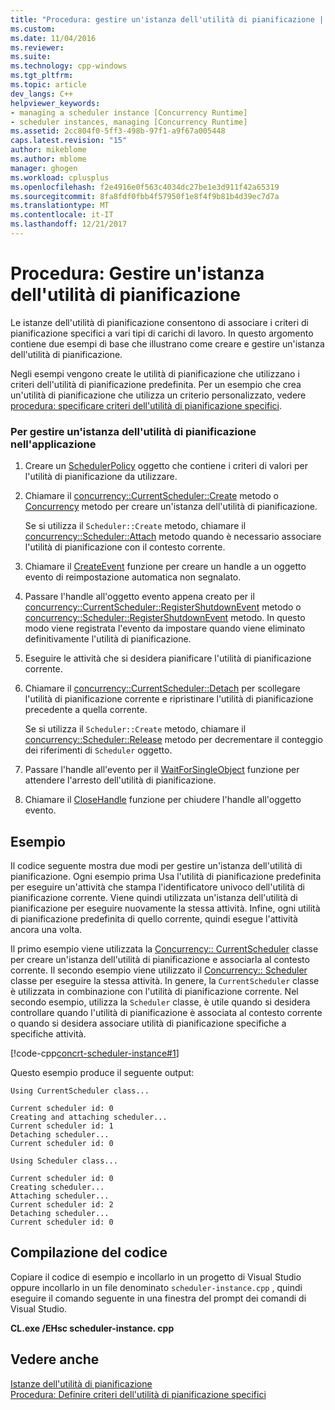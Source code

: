 ```yaml
---
title: "Procedura: gestire un'istanza dell'utilità di pianificazione | Documenti Microsoft"
ms.custom: 
ms.date: 11/04/2016
ms.reviewer: 
ms.suite: 
ms.technology: cpp-windows
ms.tgt_pltfrm: 
ms.topic: article
dev_langs: C++
helpviewer_keywords:
- managing a scheduler instance [Concurrency Runtime]
- scheduler instances, managing [Concurrency Runtime]
ms.assetid: 2cc804f0-5ff3-498b-97f1-a9f67a005448
caps.latest.revision: "15"
author: mikeblome
ms.author: mblome
manager: ghogen
ms.workload: cplusplus
ms.openlocfilehash: f2e4916e0f563c4034dc27be1e3d911f42a65319
ms.sourcegitcommit: 8fa8fdf0fbb4f57950f1e8f4f9b81b4d39ec7d7a
ms.translationtype: MT
ms.contentlocale: it-IT
ms.lasthandoff: 12/21/2017
---
```

# <a name="how-to-manage-a-scheduler-instance"></a>Procedura: Gestire un'istanza dell'utilità di pianificazione
Le istanze dell'utilità di pianificazione consentono di associare i criteri di pianificazione specifici a vari tipi di carichi di lavoro. In questo argomento contiene due esempi di base che illustrano come creare e gestire un'istanza dell'utilità di pianificazione.  
  
 Negli esempi vengono create le utilità di pianificazione che utilizzano i criteri dell'utilità di pianificazione predefinita. Per un esempio che crea un'utilità di pianificazione che utilizza un criterio personalizzato, vedere [procedura: specificare criteri dell'utilità di pianificazione specifici](../../parallel/concrt/how-to-specify-specific-scheduler-policies.md).  
  
### <a name="to-manage-a-scheduler-instance-in-your-application"></a>Per gestire un'istanza dell'utilità di pianificazione nell'applicazione  
  
1.  Creare un [SchedulerPolicy](../../parallel/concrt/reference/schedulerpolicy-class.md) oggetto che contiene i criteri di valori per l'utilità di pianificazione da utilizzare.  
  

2.  Chiamare il [concurrency::CurrentScheduler::Create](reference/currentscheduler-class.md#create) metodo o [Concurrency](reference/scheduler-class.md#create) metodo per creare un'istanza dell'utilità di pianificazione.  
  
     Se si utilizza il `Scheduler::Create` metodo, chiamare il [concurrency::Scheduler::Attach](reference/scheduler-class.md#attach) metodo quando è necessario associare l'utilità di pianificazione con il contesto corrente.  
  
3.  Chiamare il [CreateEvent](http://msdn.microsoft.com/library/windows/desktop/ms682396) funzione per creare un handle a un oggetto evento di reimpostazione automatica non segnalato.  
  
4.  Passare l'handle all'oggetto evento appena creato per il [concurrency::CurrentScheduler::RegisterShutdownEvent](reference/currentscheduler-class.md#registershutdownevent) metodo o [concurrency::Scheduler::RegisterShutdownEvent](reference/scheduler-class.md#registershutdownevent) metodo. In questo modo viene registrata l'evento da impostare quando viene eliminato definitivamente l'utilità di pianificazione.  
  
5.  Eseguire le attività che si desidera pianificare l'utilità di pianificazione corrente.  
  
6.  Chiamare il [concurrency::CurrentScheduler::Detach](reference/currentscheduler-class.md#detach) per scollegare l'utilità di pianificazione corrente e ripristinare l'utilità di pianificazione precedente a quella corrente.  
  
     Se si utilizza il `Scheduler::Create` metodo, chiamare il [concurrency::Scheduler::Release](reference/scheduler-class.md#release) metodo per decrementare il conteggio dei riferimenti di `Scheduler` oggetto.  
  
7.  Passare l'handle all'evento per il [WaitForSingleObject](http://msdn.microsoft.com/library/windows/desktop/ms687032) funzione per attendere l'arresto dell'utilità di pianificazione.  
  
8.  Chiamare il [CloseHandle](http://msdn.microsoft.com/library/windows/desktop/ms724211) funzione per chiudere l'handle all'oggetto evento.  
  
## <a name="example"></a>Esempio  
 Il codice seguente mostra due modi per gestire un'istanza dell'utilità di pianificazione. Ogni esempio prima Usa l'utilità di pianificazione predefinita per eseguire un'attività che stampa l'identificatore univoco dell'utilità di pianificazione corrente. Viene quindi utilizzata un'istanza dell'utilità di pianificazione per eseguire nuovamente la stessa attività. Infine, ogni utilità di pianificazione predefinita di quello corrente, quindi esegue l'attività ancora una volta.  
  
 Il primo esempio viene utilizzata la [Concurrency:: CurrentScheduler](../../parallel/concrt/reference/currentscheduler-class.md) classe per creare un'istanza dell'utilità di pianificazione e associarla al contesto corrente. Il secondo esempio viene utilizzato il [Concurrency:: Scheduler](../../parallel/concrt/reference/scheduler-class.md) classe per eseguire la stessa attività. In genere, la `CurrentScheduler` classe è utilizzata in combinazione con l'utilità di pianificazione corrente. Nel secondo esempio, utilizza la `Scheduler` classe, è utile quando si desidera controllare quando l'utilità di pianificazione è associata al contesto corrente o quando si desidera associare utilità di pianificazione specifiche a specifiche attività.  
  
 [!code-cpp[concrt-scheduler-instance#1](../../parallel/concrt/codesnippet/cpp/how-to-manage-a-scheduler-instance_1.cpp)]  
  
 Questo esempio produce il seguente output:  
  
```Output  
Using CurrentScheduler class...  
 
Current scheduler id: 0  
Creating and attaching scheduler...  
Current scheduler id: 1  
Detaching scheduler...  
Current scheduler id: 0  
 
Using Scheduler class...  
 
Current scheduler id: 0  
Creating scheduler...  
Attaching scheduler...  
Current scheduler id: 2  
Detaching scheduler...  
Current scheduler id: 0  
```  
  
## <a name="compiling-the-code"></a>Compilazione del codice  
 Copiare il codice di esempio e incollarlo in un progetto di Visual Studio oppure incollarlo in un file denominato `scheduler-instance.cpp` , quindi eseguire il comando seguente in una finestra del prompt dei comandi di Visual Studio.  
  
 **CL.exe /EHsc scheduler-instance. cpp**  
  
## <a name="see-also"></a>Vedere anche  
 [Istanze dell'utilità di pianificazione](../../parallel/concrt/scheduler-instances.md)   
 [Procedura: Definire criteri dell'utilità di pianificazione specifici](../../parallel/concrt/how-to-specify-specific-scheduler-policies.md)

